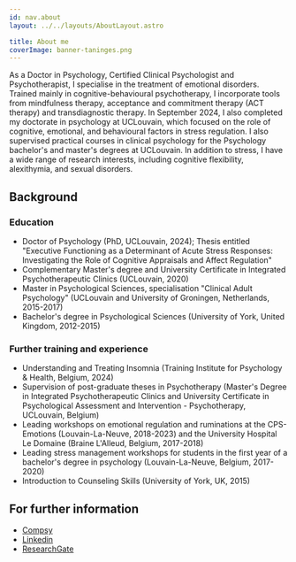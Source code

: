 ```yaml
---
id: nav.about
layout: ../../layouts/AboutLayout.astro

title: About me
coverImage: banner-taninges.png
---
```


As a Doctor in Psychology, Certified Clinical Psychologist and Psychotherapist, I specialise in the treatment of emotional disorders. Trained mainly in cognitive-behavioural psychotherapy, I incorporate tools from mindfulness therapy, acceptance and commitment therapy (ACT therapy) and transdiagnostic therapy. In September 2024, I also completed my doctorate in psychology at UCLouvain, which focused on the role of cognitive, emotional, and behavioural factors in stress regulation. I also supervised practical courses in clinical psychology for the Psychology bachelor's and master's degrees at UCLouvain. In addition to stress, I have a wide range of research interests, including cognitive flexibility, alexithymia, and sexual disorders.

## Background

### Education

-   Doctor of Psychology (PhD, UCLouvain, 2024); Thesis entitled "Executive Functioning as a Determinant of Acute Stress Responses: Investigating the Role of Cognitive Appraisals and Affect Regulation"
-   Complementary Master's degree and University Certificate in Integrated Psychotherapeutic Clinics (UCLouvain, 2020)
-   Master in Psychological Sciences, specialisation "Clinical Adult Psychology" (UCLouvain and University of Groningen, Netherlands, 2015-2017)
-   Bachelor's degree in Psychological Sciences (University of York, United Kingdom, 2012-2015)

### Further training and experience

-   Understanding and Treating Insomnia (Training Institute for Psychology & Health, Belgium, 2024)
-   Supervision of post-graduate theses in Psychotherapy (Master's Degree in Integrated Psychotherapeutic Clinics and University Certificate in Psychological Assessment and Intervention - Psychotherapy, UCLouvain, Belgium)
-   Leading workshops on emotional regulation and ruminations at the CPS-Emotions (Louvain-La-Neuve, 2018-2023) and the University Hospital Le Domaine (Braine L'Alleud, Belgium, 2017-2018)
-   Leading stress management workshops for students in the first year of a bachelor's degree in psychology (Louvain-La-Neuve, Belgium, 2017-2020)
-   Introduction to Counseling Skills (University of York, UK, 2015)

## For further information

<ul>
    <li><a href="https://www.compsy.be/en/profile/public-profile/21464" target="_blank">Compsy</a></li>
    <li><a href="https://www.linkedin.com/in/elisembgrimm/" target="_blank">Linkedin</a></li>
    <li><a href="https://www.researchgate.net/profile/Elise-Grimm-2/research" target="_blank">ResearchGate</a></li>
</ul>
